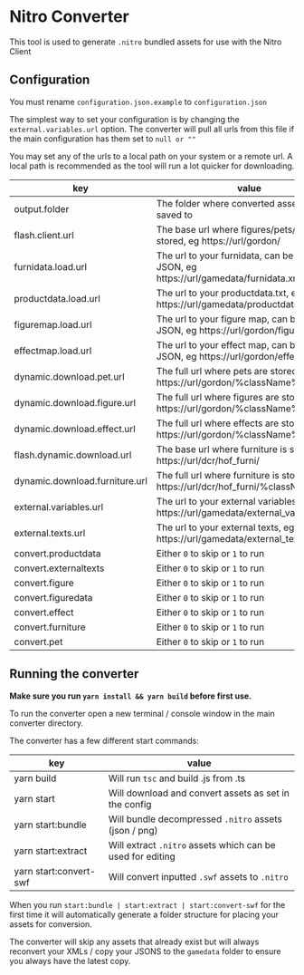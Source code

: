 # Nitro Converter

This tool is used to generate `.nitro` bundled assets for use with the Nitro Client

## Configuration

You must rename `configuration.json.example` to `configuration.json`

The simplest way to set your configuration is by changing the `external.variables.url` option. The converter will pull all urls from this file if the main configuration has them set to `null or ""`

You may set any of the urls to a local path on your system or a remote url. A local path is recommended as the tool will run a lot quicker for downloading.

| key                            | value                                                                                |
| ------------------------------ | ------------------------------------------------------------------------------------ |
| output.folder                  | The folder where converted assets will be saved to                                   |
| flash.client.url               | The base url where figures/pets/effects are stored, eg https://url/gordon/           |
| furnidata.load.url             | The url to your furnidata, can be XML or JSON, eg https://url/gamedata/furnidata.xml |
| productdata.load.url           | The url to your productdata.txt, eg https://url/gamedata/productdata.txt             |
| figuremap.load.url             | The url to your figure map, can be XML or JSON, eg https://url/gordon/figuremap.xml  |
| effectmap.load.url             | The url to your effect map, can be XML or JSON, eg https://url/gordon/effectmap.xml  |
| dynamic.download.pet.url       | The full url where pets are stored, eg https://url/gordon/%className%.swf            |
| dynamic.download.figure.url    | The full url where figures are stored, eg https://url/gordon/%className%.swf         |
| dynamic.download.effect.url    | The full url where effects are stored, eg https://url/gordon/%className%.swf         |
| flash.dynamic.download.url     | The base url where furniture is stored, eg https://url/dcr/hof_furni/                |
| dynamic.download.furniture.url | The full url where furniture is stored, eg https://url/dcr/hof_furni/%className%.swf |
| external.variables.url         | The url to your external variables, eg https://url/gamedata/external_variables.txt   |
| external.texts.url             | The url to your external texts, eg https://url/gamedata/external_texts.txt           |
| convert.productdata            | Either `0` to skip or `1` to run                                                     |
| convert.externaltexts          | Either `0` to skip or `1` to run                                                     |
| convert.figure                 | Either `0` to skip or `1` to run                                                     |
| convert.figuredata             | Either `0` to skip or `1` to run                                                     |
| convert.effect                 | Either `0` to skip or `1` to run                                                     |
| convert.furniture              | Either `0` to skip or `1` to run                                                     |
| convert.pet                    | Either `0` to skip or `1` to run                                                     |

## Running the converter

**Make sure you run `yarn install && yarn build` before first use.**

To run the converter open a new terminal / console window in the main converter directory.

The converter has a few different start commands:

| key                    | value                                                      |
| ---------------------- | ---------------------------------------------------------- |
| yarn build             | Will run `tsc` and build .js from .ts                      |
| yarn start             | Will download and convert assets as set in the config      |
| yarn start:bundle      | Will bundle decompressed `.nitro` assets (json / png)      |
| yarn start:extract     | Will extract `.nitro` assets which can be used for editing |
| yarn start:convert-swf | Will convert inputted `.swf` assets to `.nitro`            |

When you run `start:bundle | start:extract | start:convert-swf` for the first time it will automatically generate a folder structure for placing your assets for conversion.

The converter will skip any assets that already exist but will always reconvert your XMLs / copy your JSONS to the `gamedata` folder to ensure you always have the latest copy.
